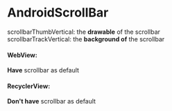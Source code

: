# AndroidScrollBar

scrollbarThumbVertical: the **drawable** of the scrollbar
scrollbarTrackVertical: the **background of** the scrollbar

#### WebView:
**Have** scrollbar as default

#### RecyclerView:
**Don't have** scrollbar as default